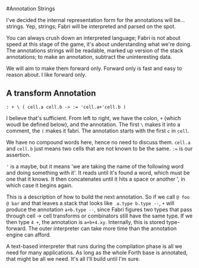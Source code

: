 #Annotation Strings

I've decided the internal representation form for the annotations will be... strings. Yep, strings; Fabri will be interpreted and parsed on the spot. 

You can always crush down an interpreted language; Fabri is not about speed at this stage of the game, it's about understanding what we're doing. The annotations strings will be readable, marked up version of the stack annotations; to make an annotation, subtract the uninteresting data. 

We will aim to make them forward only. Forward only is fast and easy to reason about. I like forward only.

## A transform Annotation

` : + \ ( cell.a cell.b -> := 'cell.a+'cell.b ) `

I believe that's sufficient. From left to right, we have the colon, `+` (which woudl be defined below), and the annotation. The first `\` makes it into a comment, the `(` makes it fabri. The annotation starts with the first `c` in `cell`.

We have no compound words here, hence no need to discuss them. `cell.a` and `cell.b` just means two cells that are not known to be the same. `:=` is our assertion. 

`'` is a maybe, but it means 'we are taking the name of the following word and doing something with it'. It reads until it's found a word, which must be one that it knows. It then concatenates until it hits a space or another ', in which case it begins again. 

This is a description of how to build the next annotation. So if we call `@ foo @ bar` and that leaves a stack that looks like ` a.type b.type --`, `+` will produce the annotation ` a+b.type -- `, since Fabri figures two types that pass through cell -> cell transforms or combinators still have the same type. If we then type `4 +`, the annotation is `a+b+4.xy`. Internally, this is stored type-forward. The outer interpreter can take more time than the annotation engine can afford. 

A text-based interpreter that runs during the compilation phase is all we need for many applications. As long as the whole Forth base is annotated, that might be all we need. It's all I'll build until I'm sure. 